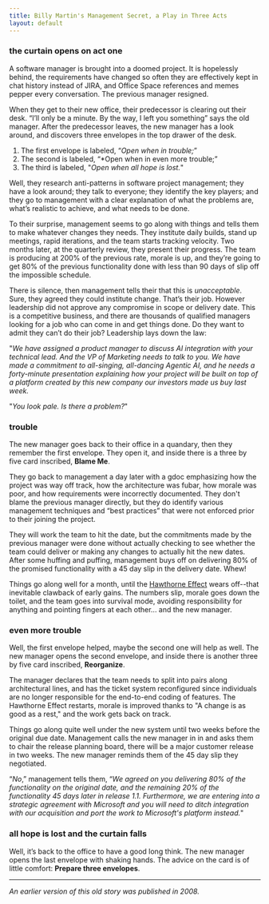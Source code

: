 ```yaml
---
title: Billy Martin's Management Secret, a Play in Three Acts
layout: default
---
```


### the curtain opens on act one

A software manager is brought into a doomed project. It is hopelessly behind, the requirements have changed so often they are effectively kept in chat history instead of JIRA, and Office Space references and memes pepper every conversation. The previous manager resigned.

When they get to their new office, their predecessor is clearing out their desk. “I’ll only be a minute. By the way, I left you something” says the old manager. After the predecessor leaves, the new manager has a look around, and discovers three envelopes in the top drawer of the desk.

1. The first envelope is labeled, “*Open when in trouble;*”
2. The second is labeled, “*Open when in even more trouble;”
3. The third is labeled, "*Open when all hope is lost.*"

Well, they research anti-patterns in software project management; they have a look around; they talk to everyone; they identify the key players; and they go to management with a clear explanation of what the problems are, what’s realistic to achieve, and what needs to be done.

To their surprise, management seems to go along with things and tells them to make whatever changes they needs. They institute daily builds, stand up meetings, rapid iterations, and the team starts tracking velocity. Two months later, at the quarterly review, they present their progress. The team is producing at 200% of the previous rate, morale is up, and they’re going to get 80% of the previous functionality done with less than 90 days of slip off the impossible schedule.

There is silence, then management tells their that this is *unacceptable*. Sure, they agreed they could institute change. That’s their job. However leadership did not approve any compromise in scope or delivery date. This is a competitive business, and there are thousands of qualified managers looking for a job who can come in and get things done. Do they want to admit they can’t do their job? Leadership lays down the law:

"*We have assigned a product manager to discuss AI integration with your technical lead. And the VP of Marketing needs to talk to you. We have made a commitment to all-singing, all-dancing Agentic AI, and he needs a forty-minute presentation explaining how your project will be built on top of a platform created by this new company our investors made us buy last week.*

"*You look pale. Is there a problem?*"

### trouble

The new manager goes back to their office in a quandary, then they remember the first envelope. They open it, and inside there is a three by five card inscribed, **Blame Me**.

They go back to management a day later with a gdoc emphasizing how the project was way off track, how the architecture was fubar, how morale was poor, and how requirements were incorrectly documented. They don't blame the previous manager directly, but they do identify various management techniques and “best practices” that were not enforced prior to their joining the project.

They will work the team to hit the date, but the commitments made by the previous manager were done without actually checking to see whether the team could deliver or making any changes to actually hit the new dates. After some huffing and puffing, management buys off on delivering 80% of the promised functionality with a 45 day slip in the delivery date. Whew!

Things go along well for a month, until the [Hawthorne Effect] wears off--that inevitable clawback of early gains. The numbers slip, morale goes down the toilet, and the team goes into survival mode, avoiding responsibility for anything and pointing fingers at each other... and the new manager.

[Hawthorne Effect]: https://en.wikipedia.org/wiki/Hawthorne_effect

### even more trouble

Well, the first envelope helped, maybe the second one will help as well. The new manager opens the second envelope, and inside there is another three by five card inscribed, **Reorganize**.

The manager declares that the team needs to split into pairs along architectural lines, and has the ticket system reconfigured since individuals are no longer responsible for the end-to-end coding of features. The Hawthorne Effect restarts, morale is improved thanks to "A change is as good as a rest," and the work gets back on track.

Things go along quite well under the new system until two weeks before the original due date. Management calls the new manager in in and asks them to chair the release planning board, there will be a major customer release in two weeks. The new manager reminds them of the 45 day slip they negotiated.

“*No*,” management tells them, “*We agreed on you delivering 80% of the functionality on the original date, and the remaining 20% of the functionality 45 days later in release 1.1. Furthermore, we are entering into a strategic agreement with Microsoft and you will need to ditch integration with our acquisition and port the work to Microsoft's platform instead.*"

### all hope is lost and the curtain falls

Well, it’s back to the office to have a good long think. The new manager opens the last envelope with shaking hands. The advice on the card is of little comfort: **Prepare three envelopes**.

---

*An earlier version of this old story was published in 2008.*
